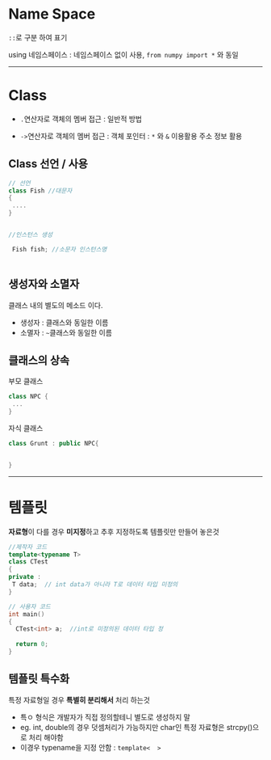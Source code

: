 # Name Space 

`::`로 구분 하여 표기 

using 네임스페이스 : 네임스페이스 없이 사용, `from numpy import *` 와 동일 

---

# Class 

- `.`연산자로 객체의 멤버 접근 : 일반적 방법 

- `->`연산자로 객체의 멤버 접근 : 객체 포인터 : `*` 와 `&` 이용활용  주소 정보 활용 

## Class 선언 / 사용 

```cpp 
// 선언 
class Fish //대문자
{
 ....
}


//인스턴스 생성 

 Fish fish; //소문자 인스턴스명 
   
```

## 생성자와 소멸자 

클래스 내의 별도의 메소드 이다. 
- 생성자 : 클래스와 동일한 이름 
- 소멸자 : `~`클래스와 동일한 이름 


## 클래스의 상속 

부모 클래스 
```cpp
class NPC {
 ...
}
```

자식 클래스 
```cpp
class Grunt : public NPC{


}

```

---

# 템플릿 

**자료형**이 다를 경우 **미지정**하고 추후 지정하도록 템플릿만 만들어 놓은것 

```cpp
//제작자 코드 
template<typename T> 
class CTest
{
private : 
 T data;  // int data가 아니라 T로 데이터 타입 미정의
}

// 사용자 코드 
int main()
{
  CTest<int> a;  //int로 미정의된 데이터 타입 정
  
  return 0;
}
```

## 템플릿 특수화 

특정 자료형일 경우 **특별히 분리해서** 처리 하는것 
- 특ㅇ 형식은 개발자가 직접 정의할테니 별도로 생성하지 말
- eg. int, double의 경우 덧셈처리가 가능하지만 char인 특정 자료형은 strcpy()으로 처리 해야함 
- 이경우 typename을 지정 안함 : `template<  >`

